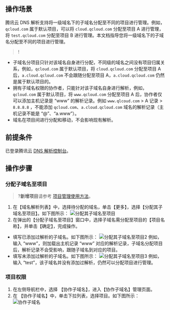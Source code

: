 ## 操作场景

腾讯云 DNS 解析支持将一级域名下的子域名分配至不同的项目进行管理。例如，`qcloud.com` 属于默认项目，可以将 `cloud.qcloud.com` 分配至项目 A 进行管理，将 `test.qcloud.com` 分配至项目 B 进行管理。本文档指导您将一级域名下的子域名分配至不同的项目进行管理。

>!
- 子域名分项目只针对该域名自身进行分配，不同级的域名之间没有项目归属关系，例如，`qcloud.com` 属于默认项目，将 `cloud.qcloud.com` 分配至项目 A 后，`a.cloud.qcloud.com` 不会跟随分配至项目 A，`a.cloud.qcloud.com` 仍然是属于默认项目的。
- 拥有子域名权限的协作者，只能针对该子域名自身进行解析，例如，`qcloud.com` 属于默认项目，将 `www.qcloud.com` 分配至项目 A 后，协作者仅可以添加主机记录是 “www” 的解析记录。例如 `www.qlcoud.com` > A 记录 > `8.8.8.8` ，不能添加 `qcloud.com`、`a.cloud.qcloud.com` 域名的解析记录（主机记录不能是 “@”、“a.www”）。
- 域名在项目间进行分配和移动，不会影响现有解析。

## 前提条件
已登录腾讯云 [DNS 解析控制台](https://console.cloud.tencent.com/cns)。

## 操作步骤

### 分配子域名至项目
>?**新增项目**请参考 [项目管理使用方法](https://cloud.tencent.com/document/product/378/10861)。
>
1. 在【域名解析列表】中，选择待分配的域名，单击【更多】，选择【分配其子域名至项目】。如下图所示：
 ![分配其子域名至项目](https://main.qcloudimg.com/raw/45f3cc6be71d17ee3483bf06b04df987.png)
2. 在弹出的【分配子域名至项目】窗口中，选择子域名需分配至项目的【项目名称】，并单击【确定】，完成操作。
 - 填写已添加过解析的子域名。如下图所示：
![分配其子域名至项目2](https://main.qcloudimg.com/raw/5251794a1524a507df02a9421bb7f391.png)
例如，输入 “www”，则加载出主机记录 “www” 对应的解析记录，子域名分配项目后，解析记录不会受影响，跟随子域名到对应的项目。
 - 填写未添加过解析的子域名。如下图所示：
 ![分配其子域名至项目3](https://main.qcloudimg.com/raw/d16101f8a6baaed4530d58103fc8b890.png)
例如，输入 “test”，该子域名并没有添加过解析，仍然可以分配项目进行管理。


### 项目权限
1. 在左侧导航栏中，选择 【协作子域名】，进入【协作子域名】管理页面。
2. 在 【协作子域名】中，单击下拉列表，选择项目。如下图所示：
![协作子域名](https://main.qcloudimg.com/raw/5dc162017f11bac1b0aebe39c76e596c.png)

